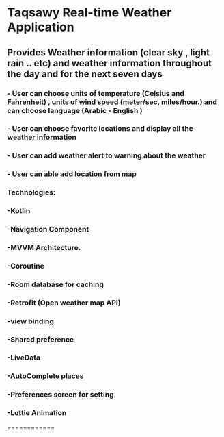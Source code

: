 # Taqsawy Real-time Weather Application

## Provides Weather information (clear sky , light rain .. etc) and weather information throughout the day and for the next seven days

### - User can choose units of temperature (Celsius and Fahrenheit) , units of wind speed (meter/sec, miles/hour.) and can choose language (Arabic - English )
### - User can choose favorite locations and display all the weather information 
### - User can add weather alert to warning about the weather
### - User can able add location from map 

### Technologies:
### -Kotlin
### -Navigation Component
### -MVVM Architecture.
### -Coroutine
### -Room database for caching
### -Retrofit (Open weather map API)
### -view binding
### -Shared preference 
### -LiveData
### -AutoComplete places
### -Preferences screen for setting
### -Lottie Animation
============
